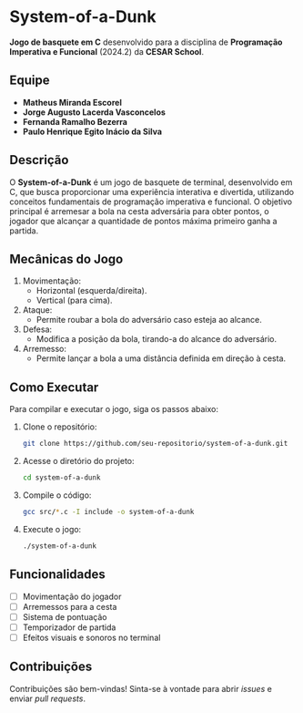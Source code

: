 # System-of-a-Dunk
**Jogo de basquete em C** desenvolvido para a disciplina de **Programação Imperativa e Funcional** (2024.2) da **CESAR School**.

## Equipe
- **Matheus Miranda Escorel**
- **Jorge Augusto Lacerda Vasconcelos**
- **Fernanda Ramalho Bezerra**
- **Paulo Henrique Egito Inácio da Silva**

## Descrição
O **System-of-a-Dunk** é um jogo de basquete de terminal, desenvolvido em C, que busca proporcionar uma experiência interativa e divertida, utilizando conceitos fundamentais de programação imperativa e funcional.
O objetivo principal é arremesar a bola na cesta adversária para obter pontos, o jogador que alcançar a quantidade de pontos máxima primeiro ganha a partida.

## Mecânicas do Jogo

1. Movimentação:
    - Horizontal (esquerda/direita).
    - Vertical (para cima).
2. Ataque:
    - Permite roubar a bola do adversário caso esteja ao alcance.
3. Defesa:
    - Modifica a posição da bola, tirando-a do alcance do adversário.
4. Arremesso:
    - Permite lançar a bola a uma distância definida em direção à cesta.

## Como Executar
Para compilar e executar o jogo, siga os passos abaixo:

1. Clone o repositório:
    ```bash
    git clone https://github.com/seu-repositorio/system-of-a-dunk.git
    ```

2. Acesse o diretório do projeto:
    ```bash
    cd system-of-a-dunk
    ```

3. Compile o código:
    ```bash
    gcc src/*.c -I include -o system-of-a-dunk
    ```

4. Execute o jogo:
    ```bash
    ./system-of-a-dunk
    ```

## Funcionalidades
- [ ] Movimentação do jogador
- [ ] Arremessos para a cesta
- [ ] Sistema de pontuação
- [ ] Temporizador de partida
- [ ] Efeitos visuais e sonoros no terminal

## Contribuições
Contribuições são bem-vindas! Sinta-se à vontade para abrir _issues_ e enviar _pull requests_.


